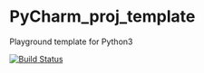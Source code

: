 # PyCharm_proj_template
Playground template for Python3

[![Build Status](https://travis-ci.org/incyi/PyCharm_proj_template.svg?branch=master)](https://travis-ci.org/incyi/PyCharm_proj_template)&nbsp;

